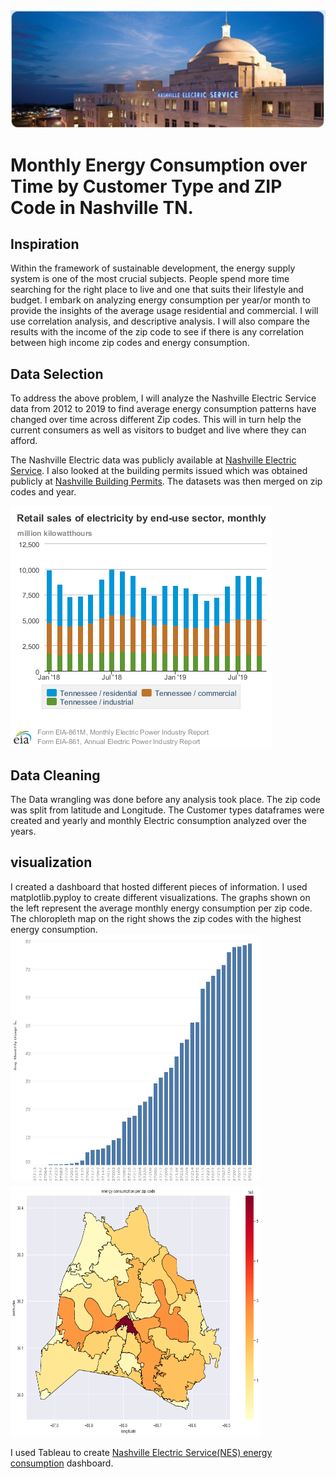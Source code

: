    <img src="images/NES_night.jpg">                                     

# Monthly Energy Consumption over Time by Customer Type and ZIP Code in Nashville TN.

## Inspiration 
Within the framework of sustainable development, the energy supply system is one of the most crucial subjects. People spend more time searching for the right place to live and one that suits their lifestyle and budget. I embark on analyzing energy consumption per year/or month to provide the insights of the average usage residential and commercial. I will use correlation analysis, and descriptive analysis. I will also compare the results with the income of the zip code to see if there is any correlation between high income zip codes and energy consumption. 


## Data Selection
To address the above problem, I will analyze the Nashville Electric Service data from 2012 to 2019 to find average energy consumption patterns have changed over time across different Zip codes. This will in turn help the current consumers as well as visitors to budget and live where they can afford. 

The Nashville Electric data was publicly available at [Nashville Electric Service](https://data.nashville.gov/Energy-Usage/NES-Monthly-Energy-Consumption-by-Customer-Type-an/vbx7-mn5i). I also looked at the building permits issued which was obtained publicly at [Nashville Building Permits](https://data.nashville.gov/browse?q=Building%20Permits%20Issued&sortBy=relevance). The datasets was then merged on zip codes and year. 

 <img src="images/retail sales of lectricity.png"> 

## Data Cleaning
The Data wrangling was done before any analysis took place. The zip code was split from latitude and Longitude. The Customer types dataframes were created and yearly and monthly Electric consumption analyzed over the years. 

## visualization
I created a dashboard that hosted different pieces of information. I used matplotlib.pyploy to create different visualizations. The graphs shown on the left represent the average monthly energy consumption per zip code. The chloropleth map on the right shows the zip codes with the highest energy consumption.
<img src="images/Average_energy_consumption_per_zip.png" width="400" height="400"> <img src="images/chloropleth_map_3.png" width="400" height="400">

I used Tableau to create [Nashville Electric Service(NES) energy consumption](https://public.tableau.com/profile/bush1897#!/vizhome/EnergyConsumption_15781937576950/Mydashboard?publish=yes) dashboard.
